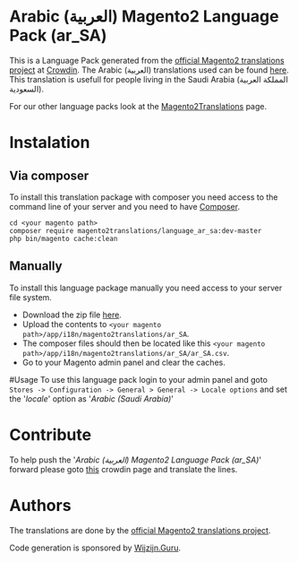 # Arabic (العربية) Magento2 Language Pack (ar_SA)
This is a Language Pack generated from the [official Magento2 translations project](https://crowdin.com/project/magento-2) at [Crowdin](https://crowdin.com).
The Arabic (العربية) translations used can be found [here](https://crowdin.com/project/magento-2/ar).
This translation is usefull for people living in the Saudi Arabia (المملكة العربية السعودية).

For our other language packs look at the [Magento2Translations](http://magento2translations.github.io/) page.

# Instalation
## Via composer
To install this translation package with composer you need access to the command line of your server and you need to have [Composer](https://getcomposer.org).
```
cd <your magento path>
composer require magento2translations/language_ar_sa:dev-master
php bin/magento cache:clean
```
## Manually
To install this language package manually you need access to your server file system.
* Download the zip file [here](https://github.com/Magento2Translations/language_ar_sa/archive/master.zip).
* Upload the contents to `<your magento path>/app/i18n/magento2translations/ar_SA`.
* The composer files should then be located like this `<your magento path>/app/i18n/magento2translations/ar_SA/ar_SA.csv`.
* Go to your Magento admin panel and clear the caches.

#Usage
To use this language pack login to your admin panel and goto `Stores -> Configuration -> General > General -> Locale options` and set the '*locale*' option as '*Arabic (Saudi Arabia)*'

# Contribute
To help push the '*Arabic (العربية) Magento2 Language Pack (ar_SA)*' forward please goto [this](https://crowdin.com/project/magento-2/ar) crowdin page and translate the lines.

# Authors
The translations are done by the [official Magento2 translations project](https://crowdin.com/project/magento-2).

Code generation is sponsored by [Wijzijn.Guru](http://www.wijzijn.guru/).